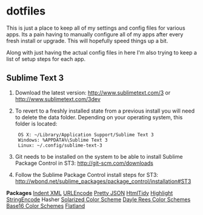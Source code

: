 # dotfiles

This is just a place to keep all of my settings and config files for various apps. Its a pain having to manually configure all of my apps after every fresh install or upgrade. This will hopefully speed things up a bit.

Along with just having the actual config files in here I'm also trying to keep a list of setup steps for each app.

## Sublime Text 3

1. Download the latest version: http://www.sublimetext.com/3 or http://www.sublimetext.com/3dev

2. To revert to a freshly installed state from a previous install you will need to delete the data folder. Depending on your operating system, this folder is located:

        OS X: ~/Library/Application Support/Sublime Text 3
        Windows: %APPDATA%\Sublime Text 3
        Linux: ~/.config/sublime-text-3

3. Git needs to be installed on the system to be able to install Sublime Package Control in ST3: http://git-scm.com/downloads

4. Follow the Sublime Package Control install steps for ST3: http://wbond.net/sublime_packages/package_control/installation#ST3

**Packages**
[Indent XML](https://github.com/alek-sys/sublimetext_indentxml)
[URLEncode](https://github.com/mastahyeti/URLEncode)
[Pretty JSON](https://github.com/dzhibas/SublimePrettyJson)
[HtmlTidy](https://github.com/welovewordpress/SublimeHtmlTidy)
[Highlight](https://github.com/n1k0/SublimeHighlight)
[StringEncode](https://github.com/colinta/SublimeStringEncode)
Hasher
[Solarized Color Scheme](https://github.com/SublimeColors/Solarized)
[Dayle Rees Color Schemes](https://github.com/daylerees/colour-schemes)
[Base16 Color Schemes](https://github.com/chriskempson/base16)
[Flatland](https://github.com/thinkpixellab/flatland)
